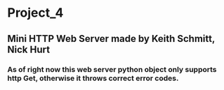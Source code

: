 # Project_4

## Mini HTTP Web Server made by Keith Schmitt, Nick Hurt

### As of right now this web server python object only supports http Get, otherwise it throws correct error codes.
